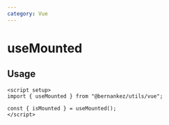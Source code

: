 ```yaml
---
category: Vue
---
```


# useMounted

## Usage

```vue
<script setup>
import { useMounted } from "@bernankez/utils/vue";

const { isMounted } = useMounted();
</script>
```